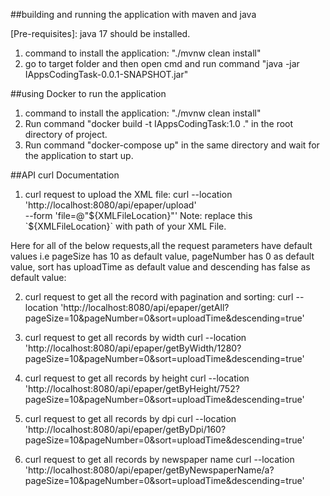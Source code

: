 ##building and running the application with maven and java

[Pre-requisites]: java 17 should be installed.
1. command to install the application: "./mvnw clean install"
2. go to target folder and then open cmd and run command "java -jar IAppsCodingTask-0.0.1-SNAPSHOT.jar"

##using Docker to run the application
1. command to install the application: "./mvnw clean install"
2. Run command "docker build -t IAppsCodingTask:1.0 ." in the root directory of project.
3. Run command "docker-compose up" in the same directory and wait for the application to start up.


##API curl Documentation
1) curl request to upload the XML file:
curl --location 'http://localhost:8080/api/epaper/upload' \
--form 'file=@"${XMLFileLocation}"'
Note: replace this `${XMLFileLocation}` with path of your XML File.

Here for all of the below requests,all the request parameters have default values i.e pageSize has 10 as default value, pageNumber has 0 as default value, sort has uploadTime as default value and descending has false as default value:

2) curl request to get all the record with pagination and sorting: 
curl --location 'http://localhost:8080/api/epaper/getAll?pageSize=10&pageNumber=0&sort=uploadTime&descending=true'

3) curl request to get all records by width
curl --location 'http://localhost:8080/api/epaper/getByWidth/1280?pageSize=10&pageNumber=0&sort=uploadTime&descending=true'

4) curl request to get all records by height
curl --location 'http://localhost:8080/api/epaper/getByHeight/752?pageSize=10&pageNumber=0&sort=uploadTime&descending=true'

5) curl request to get all records by dpi
curl --location 'http://localhost:8080/api/epaper/getByDpi/160?pageSize=10&pageNumber=0&sort=uploadTime&descending=true'

6) curl request to get all records by newspaper name
curl --location 'http://localhost:8080/api/epaper/getByNewspaperName/a?pageSize=10&pageNumber=0&sort=uploadTime&descending=true'